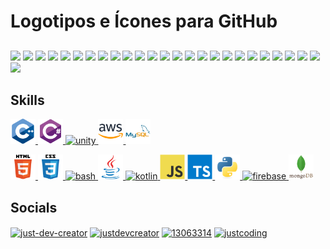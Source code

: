 # Logotipos e Ícones para GitHub

##
<img src="https://icongr.am/devicon/java-plain-wordmark.svg?size=77&color=f2eeee"> </a>
<img src="https://icongr.am/devicon/javascript-original.svg?size=77&color=f2eeee">
 <img src="https://icongr.am/devicon/linkedin-original.svg?size=77&color=f2eeee">
 <img src="https://icongr.am/devicon/mongodb-original.svg?size=77&color=f2eeee">
 <img src="https://icongr.am/devicon/mysql-original.svg?size=77&color=f2eeee">
 <img src="https://icongr.am/devicon/facebook-original.svg?size=77&color=currentColor">
 <img src="https://icongr.am/devicon/git-original.svg?size=77&color=currentColor">
 <img src="https://icongr.am/devicon/git-plain.svg?size=77&color=currentColor">
 <img src="https://icongr.am/devicon/git-plain-wordmark.svg?size=77&color=currentColor">
 <img src="https://icongr.am/devicon/gitlab-original.svg?size=77&color=currentColor">
 <img src="https://icongr.am/devicon/gitlab-original-wordmark.svg?size=50&color=currentColor">
 <img src="https://icongr.am/devicon/gitlab-plain.svg?size=77&color=currentColor">
 <img src="https://icongr.am/devicon/gitlab-plain-wordmark.svg?size=77&color=currentColor">
 <img src="https://icongr.am/devicon/java-original.svg?size=77&color=currentColor">
 <img src="https://icongr.am/devicon/java-original-wordmark.svg?size=77&color=currentColor">
 <img src="https://icongr.am/devicon/postgresql-original.svg?size=77&color=currentColor">
 <img src="https://icongr.am/devicon/postgresql-original-wordmark.svg?size=77&color=currentColor">
 <img src="https://icongr.am/devicon/postgresql-plain.svg?size=77&color=currentColor">
 <img src="https://icongr.am/devicon/postgresql-plain-wordmark.svg?size=77&color=currentColor">
 <img src="https://icongr.am/devicon/python-original.svg?size=77&color=currentColor">
 <img src="https://icongr.am/devicon/python-original-wordmark.svg?size=77&color=currentColor">
 <img src="https://icongr.am/devicon/python-plain.svg?size=77&color=currentColor">
 <img src="https://icongr.am/devicon/python-plain-wordmark.svg?size=77&color=currentColor">
 <img src="https://icongr.am/devicon/redis-original-wordmark.svg?size=77&color=currentColor">
 <img src="https://icongr.am/devicon/redis-plain.svg?size=77&color=currentColor">
 <img src="https://icongr.am/devicon/mongodb-original-wordmark.svg?size=77&color=f2eeee">
 
  
  ##

## Skills

<a href="https://www.w3schools.com/cpp/" target="_blank"> <img src="https://raw.githubusercontent.com/devicons/devicon/master/icons/cplusplus/cplusplus-original.svg" alt="cplusplus" width="40" height="40"/> </a>
<a href="https://www.w3schools.com/cs/" target="_blank"> <img src="https://raw.githubusercontent.com/devicons/devicon/master/icons/csharp/csharp-original.svg" alt="csharp" width="40" height="40"/> </a>
<a href="https://unity.com/" target="_blank"> <img src="https://www.vectorlogo.zone/logos/unity3d/unity3d-icon.svg" alt="unity" width="40" height="40"/> </a>
<a href="https://aws.amazon.com" target="_blank"> <img src="https://raw.githubusercontent.com/devicons/devicon/master/icons/amazonwebservices/amazonwebservices-original-wordmark.svg" alt="aws" width="40" height="40"/> </a>
<a href="https://www.mysql.com/" target="_blank"> <img src="https://raw.githubusercontent.com/devicons/devicon/master/icons/mysql/mysql-original-wordmark.svg" alt="mysql" width="40" height="40"/> </a>

<!-- <br> -->
<!-- <br> -->
<a href="https://www.w3.org/html/" target="_blank"> <img src="https://raw.githubusercontent.com/devicons/devicon/master/icons/html5/html5-original-wordmark.svg" alt="html5" width="40" height="40"/> </a> 
<a href="https://www.w3schools.com/css/" target="_blank"> <img src="https://raw.githubusercontent.com/devicons/devicon/master/icons/css3/css3-original-wordmark.svg" alt="css3" width="40" height="40"/> </a>
<a href="https://www.gnu.org/software/bash/" target="_blank"> <img src="https://www.vectorlogo.zone/logos/gnu_bash/gnu_bash-icon.svg" alt="bash" width="40" height="40"/> </a> 
<a href="https://www.java.com" target="_blank"> <img src="https://raw.githubusercontent.com/devicons/devicon/master/icons/java/java-original.svg" alt="java" width="40" height="40"/> </a>
<a href="https://kotlinlang.org" target="_blank"> <img src="https://www.vectorlogo.zone/logos/kotlinlang/kotlinlang-icon.svg" alt="kotlin" width="40" height="40"/> </a>
<a href="https://developer.mozilla.org/en-US/docs/Web/JavaScript" target="_blank"> <img src="https://raw.githubusercontent.com/devicons/devicon/master/icons/javascript/javascript-original.svg" alt="javascript" width="40" height="40"/> </a>
<a href="https://www.typescriptlang.org/" target="_blank"> <img src="https://raw.githubusercontent.com/devicons/devicon/master/icons/typescript/typescript-original.svg" alt="typescript" width="40" height="40"/> </a>
<a href="https://www.python.org" target="_blank"> <img src="https://raw.githubusercontent.com/devicons/devicon/master/icons/python/python-original.svg" alt="python" width="40" height="40"/> </a>
<a href="https://firebase.google.com/" target="_blank"> <img src="https://www.vectorlogo.zone/logos/firebase/firebase-icon.svg" alt="firebase" width="40" height="40"/> </a>
<a href="https://www.mongodb.com/" target="_blank"> <img src="https://raw.githubusercontent.com/devicons/devicon/master/icons/mongodb/mongodb-original-wordmark.svg" alt="mongodb" width="40" height="40"/> </a> 


## Socials
<p align="left">
<a href="https://codepen.io/just-dev-creator" target="blank"><img align="center" src="https://cdn.jsdelivr.net/npm/simple-icons@3.0.1/icons/codepen.svg" alt="just-dev-creator" height="30" width="40" /></a>
<a href="https://dev.to/justdevcreator" target="blank"><img align="center" src="https://cdn.jsdelivr.net/npm/simple-icons@3.0.1/icons/dev-dot-to.svg" alt="justdevcreator" height="30" width="40" /></a>
<a href="https://stackoverflow.com/users/13063314" target="blank"><img align="center" src="https://cdn.jsdelivr.net/npm/simple-icons@3.0.1/icons/stackoverflow.svg" alt="13063314" height="30" width="40" /></a>
<a href="https://www.youtube.com/channel/UCQQCuc7xSKDnJZvfMaAgMSA" target="blank"><img align="center" src="https://cdn.jsdelivr.net/npm/simple-icons@3.0.1/icons/youtube.svg" alt="justcoding" height="30" width="40" /></a>
</p>

